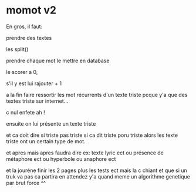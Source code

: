 # momot v2

En gros, il faut:

prendre des textes

les split()

prendre chaque mot le mettre en database

le scorer a 0,

s'il y est lui rajouter + 1

a la fin faire ressortir les mot récurrents d'un texte triste pcque y'a que des textes triste sur internet...

c nul enfete ah !

ensuite on lui présente un texte triste

et ca doit dire si triste pas triste si ca dit triste poru triste alors les texte triste ont un certain type de mot.

et apres mais apres faudra dire ex: texte lyric ect ou présence de métaphore ect ou hyperbole ou anaphore ect

et la jouréne finir les 2 pages plus les tests ect mais la c chiant et que si un  truk va pas ca partira en attendez y'a quand meme un algorithme genetique par brut force ^^
